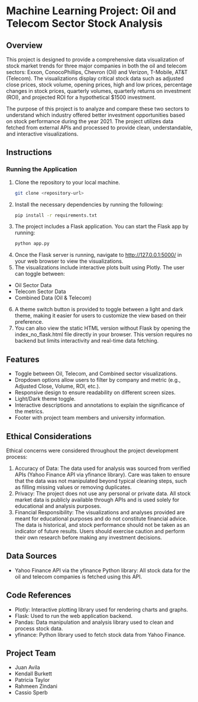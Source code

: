 # Machine Learning Project: Oil and Telecom Sector Stock Analysis

## Overview

This project is designed to provide a comprehensive data visualization of stock market trends for three major companies in both the oil and telecom sectors: Exxon, ConocoPhillips, Chevron (Oil) and Verizon, T-Mobile, AT&T (Telecom). The visualizations display critical stock data such as adjusted close prices, stock volume, opening prices, high and low prices, percentage changes in stock prices, quarterly volumes, quarterly returns on investment (ROI), and projected ROI for a hypothetical $1500 investment. 

The purpose of this project is to analyze and compare these two sectors to understand which industry offered better investment opportunities based on stock performance during the year 2021. The project utilizes data fetched from external APIs and processed to provide clean, understandable, and interactive visualizations.

## Instructions

### Running the Application

1. Clone the repository to your local machine.
   ```bash
   git clone <repository-url>
2. Install the necessary dependencies by running the following:
    ```bash
    pip install -r requirements.txt
3. The project includes a Flask application. You can start the Flask app by running:
    ```bash
    python app.py
4. Once the Flask server is running, navigate to http://127.0.0.1:5000/ in your web browser to view the visualizations.
5. The visualizations include interactive plots built using Plotly. The user can toggle between:
* Oil Sector Data
* Telecom Sector Data
* Combined Data (Oil & Telecom)
6. A theme switch button is provided to toggle between a light and dark theme, making it easier for users to customize the view based on their preference.
7. You can also view the static HTML version without Flask by opening the index_no_flask.html file directly in your browser. This version requires no backend but limits interactivity and real-time data fetching.
## Features
* Toggle between Oil, Telecom, and Combined sector visualizations.
* Dropdown options allow users to filter by company and metric (e.g., Adjusted Close, Volume, ROI, etc.).
* Responsive design to ensure readability on different screen sizes.
* Light/Dark theme toggle.
* Interactive descriptions and annotations to explain the significance of the metrics.
* Footer with project team members and university information.
## Ethical Considerations
Ethical concerns were considered throughout the project development process:
1. Accuracy of Data: The data used for analysis was sourced from verified APIs (Yahoo Finance API via yfinance library). Care was taken to ensure that the data was not manipulated beyond typical cleaning steps, such as filling missing values or removing duplicates.
2. Privacy: The project does not use any personal or private data. All stock market data is publicly available through APIs and is used solely for educational and analysis purposes.
3. Financial Responsibility: The visualizations and analyses provided are meant for educational purposes and do not constitute financial advice. The data is historical, and stock performance should not be taken as an indicator of future results. Users should exercise caution and perform their own research before making any investment decisions.
## Data Sources
* Yahoo Finance API via the yfinance Python library: All stock data for the oil and telecom companies is fetched using this API.
## Code References
* Plotly: Interactive plotting library used for rendering charts and graphs.
* Flask: Used to run the web application backend.
* Pandas: Data manipulation and analysis library used to clean and process stock data.
* yfinance: Python library used to fetch stock data from Yahoo Finance.
## Project Team
* Juan Avila
* Kendall Burkett
* Patricia Taylor
* Rahmeen Zindani
* Cassio Sperb
